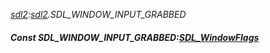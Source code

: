 _[sdl2](../../modules/sdl2/sdl2-module.md):[sdl2](../../modules/sdl2/sdl2-module.md).SDL\_WINDOW\_INPUT\_GRABBED_
##### Const SDL\_WINDOW\_INPUT\_GRABBED:[SDL_WindowFlags](../../modules/sdl2/sdl2-sdl_windowflags.md)
